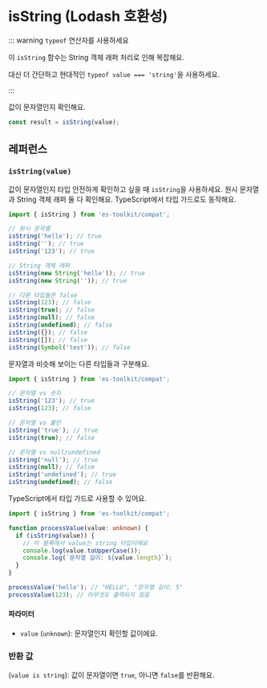# isString (Lodash 호환성)

::: warning `typeof` 연산자를 사용하세요

이 `isString` 함수는 String 객체 래퍼 처리로 인해 복잡해요.

대신 더 간단하고 현대적인 `typeof value === 'string'`을 사용하세요.

:::

값이 문자열인지 확인해요.

```typescript
const result = isString(value);
```

## 레퍼런스

### `isString(value)`

값이 문자열인지 타입 안전하게 확인하고 싶을 때 `isString`을 사용하세요. 원시 문자열과 String 객체 래퍼 둘 다 확인해요. TypeScript에서 타입 가드로도 동작해요.

```typescript
import { isString } from 'es-toolkit/compat';

// 원시 문자열
isString('hello'); // true
isString(''); // true  
isString('123'); // true

// String 객체 래퍼
isString(new String('hello')); // true
isString(new String('')); // true

// 다른 타입들은 false
isString(123); // false
isString(true); // false
isString(null); // false
isString(undefined); // false
isString({}); // false
isString([]); // false
isString(Symbol('test')); // false
```

문자열과 비슷해 보이는 다른 타입들과 구분해요.

```typescript
import { isString } from 'es-toolkit/compat';

// 문자열 vs 숫자
isString('123'); // true
isString(123); // false

// 문자열 vs 불린
isString('true'); // true  
isString(true); // false

// 문자열 vs null/undefined
isString('null'); // true
isString(null); // false
isString('undefined'); // true
isString(undefined); // false
```

TypeScript에서 타입 가드로 사용할 수 있어요.

```typescript
import { isString } from 'es-toolkit/compat';

function processValue(value: unknown) {
  if (isString(value)) {
    // 이 블록에서 value는 string 타입이에요
    console.log(value.toUpperCase());
    console.log(`문자열 길이: ${value.length}`);
  }
}

processValue('hello'); // "HELLO", "문자열 길이: 5"
processValue(123); // 아무것도 출력되지 않음
```

#### 파라미터

- `value` (`unknown`): 문자열인지 확인할 값이에요.

### 반환 값

(`value is string`): 값이 문자열이면 `true`, 아니면 `false`를 반환해요.